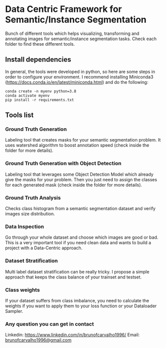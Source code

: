 # Data Centric Framework for Semantic/Instance Segmentation

Bunch of different tools which helps visualizing, transforming and annotating images for semantic/instance segmentation tasks. Check each folder to find these different tools.

## Install dependencies

In general, the tools were developed in python, so here are some steps in order to configure your environment. I recommend installing Miniconda3 (https://docs.conda.io/en/latest/miniconda.html) and do the following:

```
conda create -n myenv python=3.8
conda activate myenv
pip install -r requirements.txt
```

## Tools list


### Ground Truth Generation

Labeling tool that creates masks for your semantic segmentation problem. It uses watershed algorithm to boost annotation speed (check inside the folder for more details).

### Ground Truth Generation with Object Detection

Labeling tool that leverages some Object Detection Model which already give the masks for your problem. Then you just need to assign the classes
for each generated mask (check inside the folder for more details).

### Ground Truth Analysis

Checks class histogram from a semantic segmentation dataset and verify images size distribution.

### Data Inspection

Go through your whole dataset and choose which images are good or bad. This is a very important tool if you need clean data and wants to 
build a project with a Data-Centric approach.

### Dataset Stratification

Multi label dataset stratification can be really tricky. I propose a simple approach that keeps the class balance 
of your trainset and testset.

### Class weights

If your dataset suffers from class imbalance, you need to calculate the weights if you want to apply them to your loss function or 
your Dataloader Sampler.


### Any question you can get in contact

Linkedin: https://www.linkedin.com/in/brunofcarvalho1996/
Email: brunofcarvalho1996@gmail.com
